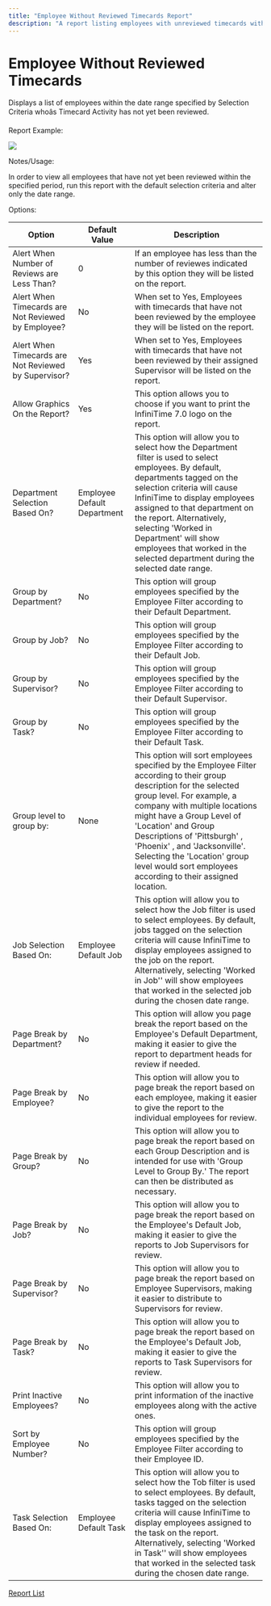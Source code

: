 ```yaml
---
title: "Employee Without Reviewed Timecards Report"
description: "A report listing employees with unreviewed timecards within a specified date range, including options for alerts and review criteria."
---
```


# Employee Without Reviewed Timecards

Displays a list of employees within the date range specified by Selection Criteria whoâs Timecard Activity has not yet been reviewed.

Report Example:

![](/img/Employee_Without_Reviewed_Timecards.gif)

Notes/Usage:

In order to view all employees that have not yet been reviewed within the specified period, run this report with the default selection criteria and alter only the date range.

Options:

| Option                                               | Default Value               | Description                                                                                                                                                                                                                                                                                                                                                                                        |
| ---------------------------------------------------- | --------------------------- | -------------------------------------------------------------------------------------------------------------------------------------------------------------------------------------------------------------------------------------------------------------------------------------------------------------------------------------------------------------------------------------------------- |
| Alert When Number of Reviews are Less Than?          | 0                           | If an employee has less than the number of reviewes indicated by this option they will be listed on the report.                                                                                                                                                                                                                                                                                    |
| Alert When Timecards are Not Reviewed by Employee?   | No                          | When set to Yes, Employees with timecards that have not been reviewed by the employee they will be listed on the report.                                                                                                                                                                                                                                                                           |
| Alert When Timecards are Not Reviewed by Supervisor? | Yes                         | When set to Yes, Employees with timecards that have not been reviewed by their assigned Supervisor will be listed on the report.                                                                                                                                                                                                                                                                   |
| Allow Graphics On the Report?                        | Yes                         | This option allows you to choose if you want to print the InfiniTime 7.0 logo on the report.                                                                                                                                                                                                                                                                                                       |
| Department Selection Based On?                       | Employee Default Department | This option will allow you to select how the Department  filter is used to select employees. By default, departments tagged on the selection criteria will cause InfiniTime to display employees assigned to that department on the report. Alternatively, selecting 'Worked in Department' will show employees that worked in the selected department during the selected date range.             |
| Group by Department?                                 | No                          | This option will group employees specified by the Employee Filter according to their Default Department.                                                                                                                                                                                                                                                                                           |
| Group by Job?                                        | No                          | This option will group employees specified by the Employee Filter according to their Default Job.                                                                                                                                                                                                                                                                                                  |
| Group by Supervisor?                                 | No                          | This option will group employees specified by the Employee Filter according to their Default Supervisor.                                                                                                                                                                                                                                                                                           |
| Group by Task?                                       | No                          | This option will group employees specified by the Employee Filter according to their Default Task.                                                                                                                                                                                                                                                                                                 |
| Group level to group by:                             | None                        | This option will sort employees specified by the Employee Filter according to their group description for the selected group level. For example, a company with multiple locations might have a Group Level of 'Location' and Group Descriptions of 'Pittsburgh' , 'Phoenix' , and 'Jacksonville'. Selecting the 'Location' group level would sort employees according to their assigned location. |
| Job Selection Based On:                              | Employee Default Job        | This option will allow you to select how the Job filter is used to select employees. By default, jobs tagged on the selection criteria will cause InfiniTime to display employees assigned to the job on the report. Alternatively, selecting 'Worked in Job'' will show employees that worked in the selected job during the chosen date range.                                                   |
| Page Break by Department?                            | No                          | This option will allow you page break the report based on the Employee's Default Department, making it easier to give the report to department heads for review if needed.                                                                                                                                                                                                                         |
| Page Break by Employee?                              | No                          | This option will allow you to page break the report based on each employee, making it easier to give the report to the individual employees for review.                                                                                                                                                                                                                                            |
| Page Break by Group?                                 | No                          | This option will allow you to page break the report based on each Group Description and is intended for use with 'Group Level to Group By.' The report can then be distributed as necessary.                                                                                                                                                                                                       |
| Page Break by Job?                                   | No                          | This option will allow you to page break the report based on the Employee's Default Job, making it easier to give the reports to Job Supervisors for review.                                                                                                                                                                                                                                       |
| Page Break by Supervisor?                            | No                          | This option will allow you to page break the report based on Employee Supervisors, making it easier to distribute to Supervisors for review.                                                                                                                                                                                                                                                       |
| Page Break by Task?                                  | No                          | This option will allow you to page break the report based on the Employee's Default Job, making it easier to give the reports to Task Supervisors for review.                                                                                                                                                                                                                                      |
| Print Inactive Employees?                            | No                          | This option will allow you to print information of the inactive employees along with the active ones.                                                                                                                                                                                                                                                                                              |
| Sort by Employee Number?                             | No                          | This option will group employees specified by the Employee Filter according to their Employee ID.                                                                                                                                                                                                                                                                                                  |
| Task Selection Based On:                             | Employee Default Task       | This option will allow you to select how the Tob filter is used to select employees. By default, tasks tagged on the selection criteria will cause InfiniTime to display employees assigned to the task on the report. Alternatively, selecting 'Worked in Task'' will show employees that worked in the selected task during the chosen date range.                                               |

[Report List](../Report_List.md)
